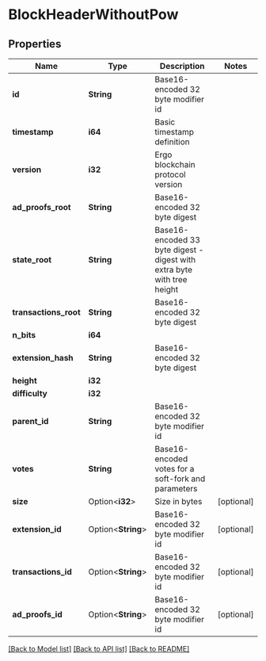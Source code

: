 # BlockHeaderWithoutPow

## Properties

Name | Type | Description | Notes
------------ | ------------- | ------------- | -------------
**id** | **String** | Base16-encoded 32 byte modifier id | 
**timestamp** | **i64** | Basic timestamp definition | 
**version** | **i32** | Ergo blockchain protocol version | 
**ad_proofs_root** | **String** | Base16-encoded 32 byte digest | 
**state_root** | **String** | Base16-encoded 33 byte digest - digest with extra byte with tree height | 
**transactions_root** | **String** | Base16-encoded 32 byte digest | 
**n_bits** | **i64** |  | 
**extension_hash** | **String** | Base16-encoded 32 byte digest | 
**height** | **i32** |  | 
**difficulty** | **i32** |  | 
**parent_id** | **String** | Base16-encoded 32 byte modifier id | 
**votes** | **String** | Base16-encoded votes for a soft-fork and parameters | 
**size** | Option<**i32**> | Size in bytes | [optional]
**extension_id** | Option<**String**> | Base16-encoded 32 byte modifier id | [optional]
**transactions_id** | Option<**String**> | Base16-encoded 32 byte modifier id | [optional]
**ad_proofs_id** | Option<**String**> | Base16-encoded 32 byte modifier id | [optional]

[[Back to Model list]](../README.md#documentation-for-models) [[Back to API list]](../README.md#documentation-for-api-endpoints) [[Back to README]](../README.md)


